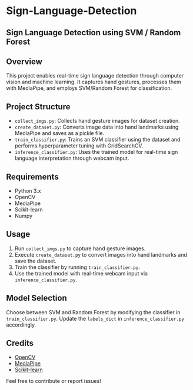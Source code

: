 # Sign-Language-Detection


## Sign Language Detection using SVM / Random Forest

## Overview
This project enables real-time sign language detection through computer vision and machine learning. It captures hand gestures, processes them with MediaPipe, and employs SVM/Random Forest for classification.

## Project Structure
- `collect_imgs.py`: Collects hand gesture images for dataset creation.
- `create_dataset.py`: Converts image data into hand landmarks using MediaPipe and saves as a pickle file.
- `train_classifier.py`: Trains an SVM classifier using the dataset and performs hyperparameter tuning with GridSearchCV.
- `inference_classifier.py`: Uses the trained model for real-time sign language interpretation through webcam input.

## Requirements
- Python 3.x
- OpenCV
- MediaPipe
- Scikit-learn
- Numpy

## Usage
1. Run `collect_imgs.py` to capture hand gesture images.
2. Execute `create_dataset.py` to convert images into hand landmarks and save the dataset.
3. Train the classifier by running `train_classifier.py`.
4. Use the trained model with real-time webcam input via `inference_classifier.py`.

## Model Selection
Choose between SVM and Random Forest by modifying the classifier in `train_classifier.py`. Update the `labels_dict` in `inference_classifier.py` accordingly.

## Credits
- [OpenCV](https://opencv.org/)
- [MediaPipe](https://mediapipe.dev/)
- [Scikit-learn](https://scikit-learn.org/)

Feel free to contribute or report issues!


